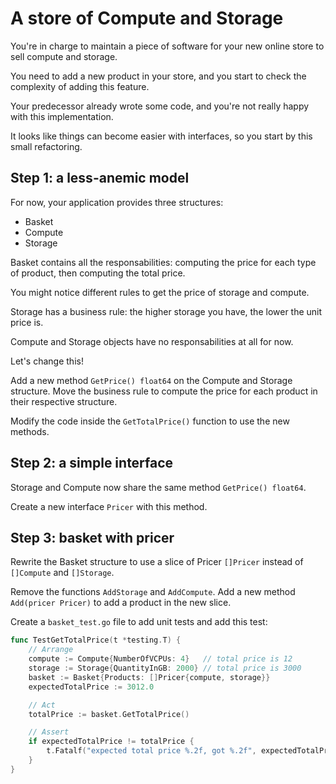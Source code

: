 # A store of Compute and Storage

You're in charge to maintain a piece of software for your new online store to sell compute and storage.

You need to add a new product in your store, and you start to check the complexity of adding this feature.

Your predecessor already wrote some code, and you're not really happy with this implementation. 

It looks like things can become easier with interfaces, so you start by this small refactoring.

## Step 1: a less-anemic model

For now, your application provides three structures:
- Basket
- Compute
- Storage

Basket contains all the responsabilities: computing the price for each type of product, then computing the total price.

You might notice different rules to get the price of storage and compute. 

Storage has a business rule: the higher storage you have, the lower the unit price is.

Compute and Storage objects have no responsabilities at all for now.

Let's change this!

Add a new method `GetPrice() float64` on the Compute and Storage structure. Move the business rule to compute the price for each product in their respective structure.

Modify the code inside the `GetTotalPrice()` function to use the new methods.

## Step 2: a simple interface

Storage and Compute now share the same method `GetPrice() float64`.

Create a new interface `Pricer` with this method.

## Step 3: basket with pricer

Rewrite the Basket structure to use a slice of Pricer `[]Pricer` instead of `[]Compute` and `[]Storage`.

Remove the functions `AddStorage` and `AddCompute`. Add a new method `Add(pricer Pricer)` to add a product in the new slice.

Create a `basket_test.go` file to add unit tests and add this test:

```go
func TestGetTotalPrice(t *testing.T) {
	// Arrange
	compute := Compute{NumberOfVCPUs: 4}   // total price is 12
	storage := Storage{QuantityInGB: 2000} // total price is 3000
	basket := Basket{Products: []Pricer{compute, storage}}
	expectedTotalPrice := 3012.0

	// Act
	totalPrice := basket.GetTotalPrice()

	// Assert
	if expectedTotalPrice != totalPrice {
		t.Fatalf("expected total price %.2f, got %.2f", expectedTotalPrice, totalPrice)
	}
}
```